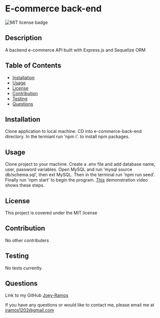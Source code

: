 
# E-commerce back-end

![MIT license badge](https://img.shields.io/badge/license-MIT-green)
<!--
add screenshot to directory if desired
![Project Name](./assets/images/screenshot.png)
-->

## Description

A backend e-commerce API built with Express.js and Sequelize ORM

## Table of Contents
  * [Installation](#installation)
  * [Usage](#usage)
  * [License](#license)
  * [Contribution](#contribution)
  * [Testing](#testing)
  * [Questions](#questions)
  
## Installation
Clone application to local machine. CD into e-commerce-back-end directory. In the termianl run 'npm i'. to install npm packages.

## Usage
Clone project to your machine. Create a .env file and add database name, user, password variables. Open MySQL and run 'mysql source db/schema.sql', then ext MySQL. Then in the terminal run 'npm run seed'. Finally run 'npm start' to begin the program. [This](https://bootcampspot.instructuremedia.com/embed/79d1b0a8-e86f-4669-a0da-eb9369df115c) demonstration video shows these steps.

## License
This project is covered under the MIT license

## Contribution
No other contributers

## Testing
No tests currently.

## Questions
Link to my GitHub
[Joey-Ramos](https://github.com/Joey-Ramos)

If you have any questions or would like to contact me, please email me at
[jramos1202@gmail.com](mailto:jramos1202@gmail.com)
